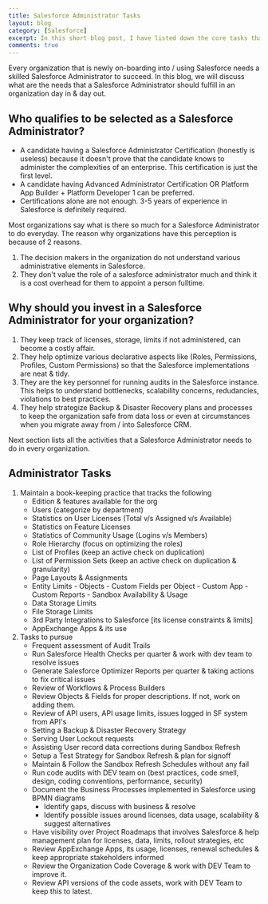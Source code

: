 ```yaml
---
title: Salesforce Administrator Tasks
layout: blog
category: [Salesforce]
excerpt: In this short blog post, I have listed down the core tasks that a Salesforce Administrator has to perform in an organization. After reading this, you will understand that this role has lots of importance & should not be overlooked.
comments: true
---
```


Every organization that is newly on-boarding into / using Salesforce needs a skilled Salesforce Administrator to succeed. In this blog, we will discuss what are the needs that a Salesforce Administrator should fulfill in an organization day in & day out.

## Who qualifies to be selected as a Salesforce Administrator?

- A candidate having a Salesforce Administrator Certification (honestly is useless) because it doesn't prove that the candidate knows to administer the complexities of an enterprise. This certification is just the first level.
- A candidate having Advanced Administrator Certification OR Platform App Builder + Platform Developer 1 can be preferred.
- Certifications alone are not enough. 3-5 years of experience in Salesforce is definitely required.

Most organizations say what is there so much for a Salesforce Administrator to do everyday. The reason why organizations have this perception is because of 2 reasons.

1. The decision makers in the organization do not understand various administrative elements in Salesforce.
2. They don't value the role of a salesforce administrator much and think it is a cost overhead for them to appoint a person fulltime.

## Why should you invest in a Salesforce Administrator for your organization?

1. They keep track of licenses, storage, limits if not administered, can become a costly affair.
2. They help optimize various declarative aspects like (Roles, Permissions, Profiles, Custom Permissions) so that the Salesforce implementations are neat & tidy.
3. They are the key personnel for running audits in the Salesforce instance. This helps to understand bottlenecks, scalability concerns, redudancies, violations to best practices.
4. They help strategize Backup & Disaster Recovery plans and processes to keep the organization safe from data loss or even at circumstances when you migrate away from / into Salesforce CRM.

Next section lists all the activities that a Salesforce Administrator needs to do in every organization.

## Administrator Tasks

1. Maintain a book-keeping practice that tracks the following
	- Edition & features available for the org
	- Users (categorize by department)
	- Statistics on User Licenses (Total v/s Assigned v/s Available)
	- Statistics on Feature Licenses
	- Statistics of Community Usage (Logins v/s Members)
	- Role Hierarchy (focus on optimizing the roles)
	- List of Profiles (keep an active check on duplication)
	- List of Permission Sets (keep an active check on duplication & granularity)
	- Page Layouts & Assignments
	- Entity Limits - Objects - Custom Fields per Object - Custom App - Custom Reports - Sandbox Availability & Usage
	- Data Storage Limits
	- File Storage Limits
	- 3rd Party Integrations to Salesforce [its license constraints & limits]
	- AppExchange Apps & its use
2. Tasks to pursue
	- Frequent assessment of Audit Trails
	- Run Salesforce Health Checks per quarter & work with dev team to resolve issues
	- Generate Salesforce Optimizer Reports per quarter & taking actions to fix critical issues
	- Review of Workflows & Process Builders
	- Review Objects & Fields for proper descriptions. If not, work on adding them.
	- Review of API users, API usage limits, issues logged in SF system from API's
	- Setting a Backup & Disaster Recovery Strategy
	- Serving User Lockout requests
	- Assisting User record data corrections during Sandbox Refresh
	- Setup a Test Strategy for Sandbox Refresh & plan for signoff
	- Maintain & Follow the Sandbox Refresh Schedules without any fail
	- Run code audits with DEV team on (best practices, code smell, design, coding conventions, performance, security)
	- Document the Business Processes implemented in Salesforce using BPMN diagrams 
		- Identify gaps, discuss with business & resolve 
		- Identify possible issues around licenses, data usage, scalability & suggest alternatives 
	- Have visibility over Project Roadmaps that involves Salesforce & help management plan for licenses, data, limits, rollout strategies, etc
	- Review AppExchange Apps, its usage, licenses, renewal schedules & keep appropriate stakeholders informed
	- Review the Organization Code Coverage & work with DEV Team to improve it.
	- Review API versions of the code assets, work with DEV Team to keep this to latest.
